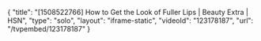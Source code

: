 {
    "title": "[1508522766] How to Get the Look of Fuller Lips | Beauty Extra | HSN",
    "type": "solo",
    "layout": "iframe-static",
    "videoId": "123178187",
    "url": "\/tvpembed\/123178187"
}